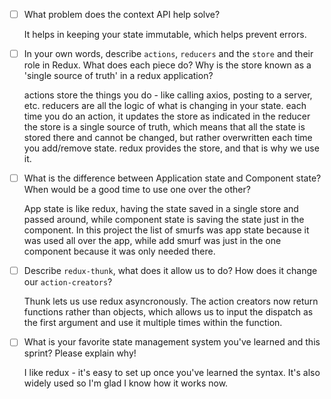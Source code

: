 - [ ] What problem does the context API help solve?

  It helps in keeping your state immutable, which helps prevent errors.

- [ ] In your own words, describe `actions`, `reducers` and the `store` and their role in Redux. What does each piece do? Why is the store known as a 'single source of truth' in a redux application?

  actions store the things you do - like calling axios, posting to a server, etc.
  reducers are all the logic of what is changing in your state. each time you do an action, it updates the store as indicated in the reducer
  the store is a single source of truth, which means that all the state is stored there and cannot be changed, but rather overwritten each time you add/remove state. redux provides the store, and that is why we use it.

- [ ] What is the difference between Application state and Component state? When would be a good time to use one over the other?

  App state is like redux, having the state saved in a single store and passed around, while component state is saving the state just in the component. In this project the list of smurfs was app state because it was used all over the app, while add smurf was just in the one component because it was only needed there.

- [ ] Describe `redux-thunk`, what does it allow us to do? How does it change our `action-creators`?

  Thunk lets us use redux asyncronously. The action creators now return functions rather than objects, which allows us to input the dispatch as the first argument and use it multiple times within the function.

- [ ] What is your favorite state management system you've learned and this sprint? Please explain why!

  I like redux - it's easy to set up once you've learned the syntax. It's also widely used so I'm glad I know how it works now.